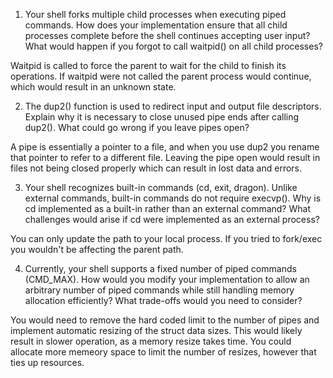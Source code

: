 1. Your shell forks multiple child processes when executing piped commands. How does your implementation ensure that all child processes complete before the shell continues accepting user input? What would happen if you forgot to call waitpid() on all child processes?

Waitpid is called to force the parent to wait for the child to finish its operations.  If waitpid were not called the parent process would continue, which would result in an unknown state.

2. The dup2() function is used to redirect input and output file descriptors. Explain why it is necessary to close unused pipe ends after calling dup2(). What could go wrong if you leave pipes open?

A pipe is essentially a pointer to a file, and when you use dup2 you rename that pointer to refer to a different file.  Leaving the pipe open would result in files not being closed properly which can result in lost data and errors.

3. Your shell recognizes built-in commands (cd, exit, dragon). Unlike external commands, built-in commands do not require execvp(). Why is cd implemented as a built-in rather than an external command? What challenges would arise if cd were implemented as an external process?

You can only update the path to your local process. If you tried to fork/exec you wouldn't be affecting the parent path.

4. Currently, your shell supports a fixed number of piped commands (CMD_MAX). How would you modify your implementation to allow an arbitrary number of piped commands while still handling memory allocation efficiently? What trade-offs would you need to consider?

You would need to remove the hard coded limit to the number of pipes and implement automatic resizing of the struct data sizes.  This would likely result in slower operation, as a memory resize takes time.  You could allocate more memeory space to limit the number of resizes, however that ties up resources.
